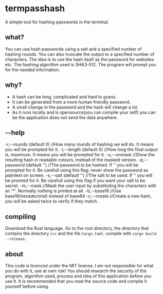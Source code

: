 # termpasshash
A simple tool for hashing passwords in the terminal.
## what?
You can use hash passwords using a salt and a specified number of hashing rounds.
You can also truncate the output to a specified number of characters.
The idea is to use the hash itself as the password for websites etc.
The hashing algorithm used is SHA3-512.
The program will prompt you for the needed information.
## why?
* A hash can be long, complicated and hard to guess.
* It can be generated from a more human friendly password.
* A small change in the password and the hash will change a lot.
* As it runs locally and is opensource(you can compile your self) you can be the application does not send the data anywhere.
## --help
-r,--rounds (default 0) //How many rounds of hashing we will do. 0 means you will be prompted for it.
-l,--length (default 0) //How long the final output is, maximum. 0 means you will be prompted for it.
-u,--unmask //Show the resulting hash in readable colours, instead of the masked version.
-p,--password (default '') //The password to be hashed. If '' you will be prompted for it. Be carefull using this flag: never show the password as plaintext on screen.
-s,--salt (default '') //The salt to be used. If '' you will be promted for it. Be carefull using this flag if you want your salt to be secret.
-m,--mask //Mask the user input by substituting the characters with an '*'. Normally nothing is printed at all.
-b,--base16 //Use base16(hexadecimal) instead of base64
-c,--create //Create a new hash, you will be asked twice to verify if they match.
## compiling
Download the Rust language. Go to the root directory, the directory that contains the directory ```src``` and the file ```Cargo.toml```.
compile with ```cargo build --release```.
## about
This code is licenced under the MIT license. I am not responsible for what you do with it, use at own risk!
You should research the security of the program, algorithm used, process and idea of this application before you use it.
It is recommended that you read the source code and compile it yourself before using.
